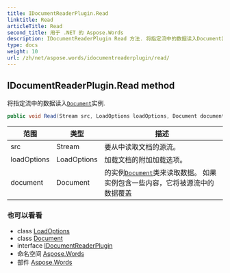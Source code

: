 ```yaml
---
title: IDocumentReaderPlugin.Read
linktitle: Read
articleTitle: Read
second_title: 用于 .NET 的 Aspose.Words
description: IDocumentReaderPlugin Read 方法. 将指定流中的数据读入Document实例 在 C#.
type: docs
weight: 10
url: /zh/net/aspose.words/idocumentreaderplugin/read/
---
```

## IDocumentReaderPlugin.Read method

将指定流中的数据读入[`Document`](../../document/)实例.

```csharp
public void Read(Stream src, LoadOptions loadOptions, Document document)
```

| 范围 | 类型 | 描述 |
| --- | --- | --- |
| src | Stream | 要从中读取文档的源流。 |
| loadOptions | LoadOptions | 加载文档的附加加载选项。 |
| document | Document | 的实例[`Document`](../../document/)类来读取数据。 如果实例包含一些内容，它将被源流中的数据覆盖 |

### 也可以看看

* class [LoadOptions](../../../aspose.words.loading/loadoptions/)
* class [Document](../../document/)
* interface [IDocumentReaderPlugin](../)
* 命名空间 [Aspose.Words](../../../aspose.words/)
* 部件 [Aspose.Words](../../../)

